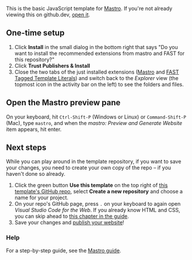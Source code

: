 This is the basic JavaScript template for [Mastro](https://mastrojs.github.io). If you're not already viewing this on github.dev, [open it](https://github.dev/mastrojs/template-basic).

## One-time setup

1. Click **Install** in the small dialog in the bottom right that says "Do you want to install the recommended extensions from mastro and FAST for this repository?"
2. Click **Trust Publishers & Install**
3. Close the two tabs of the just installed extensions ([Mastro](https://marketplace.visualstudio.com/items?itemName=mastro.mastro-vscode-extension) and [FAST Tagged Template Literals](https://marketplace.visualstudio.com/items?itemName=ms-fast.fast-tagged-templates)) and switch back to the _Explorer_ view (the topmost icon in the activity bar on the left) to see the folders and files.


## Open the Mastro preview pane

On your keyboard, hit `Ctrl-Shift-P` (Windows or Linux) or `Command-Shift-P` (Mac), type `mastro`, and when the _mastro: Preview and Generate Website_ item appears, hit enter.


## Next steps

While you can play around in the template repository, if you want to save your changes, you need to create your own copy of the repo – if you haven't done so already.

1. Click the green button **Use this template** on the top right of [this template's GitHub repo](https://github.com/mastrojs/template-basic), select **Create a new repository** and choose a name for your project.
2. On your repo's GitHub page, press `.` on your keyboard to again open _Visual Studio Code for the Web_. If you already know HTML and CSS, you can skip ahead to [this chapter in the guide](https://mastrojs.github.io/guide/multiple-pages-with-shared-components/).
3. Save your changes and [publish your website](https://mastrojs.github.io/guide/html/#publish-your-website)!


### Help

For a step-by-step guide, see the [Mastro guide](https://mastrojs.github.io/guide/setup/).
